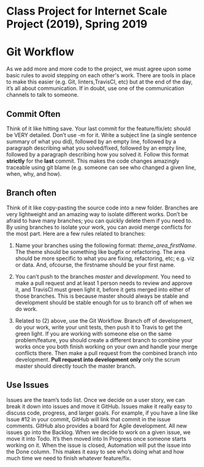 # Class Project for Internet Scale Project (2019), Spring 2019 

# Git Workflow 

As we add more and more code to the project, we must agree upon some basic rules to avoid stepping on each other's work. There are tools in place to make this easier (e.g. Git, linters,TravisCI, etc) but at the end of the day, it’s all about communication. If in doubt, use one of the communication channels to talk to someone.

## Commit Often  

Think of it like hitting save. Your last commit for the feature/fix/etc should be VERY detailed. Don’t use -m for it. Write a subject line (a single sentence summary of what you did), followed by an empty line, followed by a paragraph describing what you solved/fixed, followed by an empty line, followed by a paragraph describing how you solved it. Follow this format **strictly** for the **last** commit. This makes the code changes amazingly traceable using git blame (e.g. someone can see who changed a given line, when, why, and how).

## Branch often 

Think of it like copy-pasting the source code into a new folder. Branches are very lightweight and an amazing way to isolate different works. Don’t be afraid to have many branches; you can quickly delete them if you need to. By using branches to isolate your work, you can avoid merge conflicts for the most part. Here are a few rules related to branches:

1. Name your branches using the following format: *theme_area_firstName*. The theme should be something like bugfix or refactoring. The area should be more specific to what you are fixing, refactoring, etc; e.g. viz or data. And, ofcourse, the firstname should be your first name.

2. You can’t push to the branches *master* and *development*. You need to make a pull request and at least 1 person needs to review and approve it, and TravisCI must green light it, before it gets merged into either of those branches. This is because master should always be stable and development should be stable enough for us to branch off of when we do work. 

3. Related to (2) above, use the Git Workflow. Branch off of development, do your work, write your unit tests, then push it to Travis to get the green light. If you are working with someone else on the same problem/feature, you should create a different branch to combine your works once you both finish working on your own and handle your merge conflicts there. Then make a pull request from the combined branch into development. **Pull request into development only** only the scrum master should directly touch the master branch. 


## Use Issues

Issues are the team’s todo list. Once we decide on a user story, we can break it down into issues and move it GitHub. Issues make it really easy to discuss code, progress, and larger goals. For example, if you have a line like Issue #12 in your commit, GitHub will link that commit in the issue comments. GitHub also provides a board for Agile development. All new issues go into the Backlog. When we decide to work on a given issue, we move it into Todo. It’s then moved into In Progress once someone starts working on it. When the issue is closed, Automation will put the issue into the Done column. This makes it easy to see who’s doing what and how much time we need to finish whatever feature/fix.

